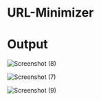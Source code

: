 # URL-Minimizer

# Output

![Screenshot (8)](https://github.com/user-attachments/assets/3f3b7bb2-281d-47fa-8997-bf97ac685bb1)

![Screenshot (7)](https://github.com/user-attachments/assets/94ce1414-30fb-4b4b-a79b-7b18e9639d68)

![Screenshot (9)](https://github.com/user-attachments/assets/c0dc152e-4099-4524-ae22-e64c3350fef4)
